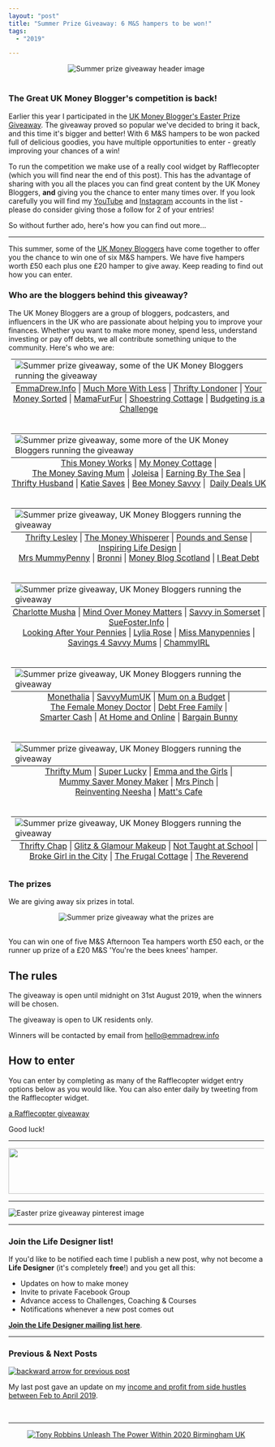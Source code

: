 ```yaml
---
layout: "post"
title: "Summer Prize Giveaway: 6 M&S hampers to be won!"
tags:
  - "2019"

---
```


<center>
    <img src='/i/2019/summer-giveaway/summer-prize-giveaway-header.jpg' alt='Summer prize giveaway header image'>
</center>
<br>

### The Great UK Money Blogger's competition is back!
Earlier this year I participated in the <a href="https://inspiringlifedesign.com/posts/easter-prize-giveaway.html" target="_blank" rel="noopener noreferrer">UK Money Blogger's Easter Prize Giveaway</a>. The giveaway proved so popular we've decided to bring it back, and this time it's bigger and better! With 6 M&S hampers to be won packed full of delicious goodies, you have multiple opportunities to enter - greatly improving your chances of a win!

To run the competition we make use of a really cool widget by Rafflecopter (which you will find near the end of this post). This has the advantage of sharing with you all the places you can find great content by the UK Money Bloggers, <b>and</b> giving you the chance to enter many times over. If you look carefully you will find my <a href="https://www.youtube.com/c/inspiringlifedesign" target="_blank" rel="noopener noreferrer">YouTube</a> and <a href="https://www.instagram.com/inspiringlifedesign/" target="_blank" rel="noopener noreferrer">Instagram</a> accounts in the list - please do consider giving those a follow for 2 of your entries!

So without further ado, here's how you can find out more...

***

This summer, some of the <a href="https://ukmoneybloggers.com/" target="_blank" rel="noopener noreferrer">UK Money Bloggers</a> have come together to offer you the chance to win one of six M&amp;S hampers. We have five hampers worth £50 each plus one £20 hamper to give away. Keep reading to find out how you can enter.&nbsp;

### Who are the bloggers behind this giveaway?
The UK Money Bloggers are a group of bloggers, podcasters, and influencers in the UK who are passionate about helping you to improve your finances. Whether you want to make more money, spend less, understand investing or pay off debts, we all contribute something unique to the community. Here's who we are:

<center>
<table class="image" style="margin: 5px 5px 5px 5px; float: none;">
<caption align="bottom" style="text-align: center">
<a href="http://www.emmadrew.info" target="_blank" rel="noopener noreferrer">EmmaDrew.Info</a> | <a href="https://www.muchmorewithless.co.uk" target="_blank" rel="noopener noreferrer">Much More With Less</a> | <a href="https://thriftylondoner.com/" target="_blank" rel="noopener noreferrer">Thrifty Londoner</a>&nbsp;| <a href="https://www.yourmoneysorted.co.uk/" target="_blank" rel="noopener noreferrer">Your Money Sorted</a> | <a href="https://mamafurfur.com/" target="_blank" rel="noopener noreferrer">MamaFurFur</a> |&nbsp;<a href="http://www.shoestringcottage.com" target="_blank" rel="noopener noreferrer">Shoestring Cottage</a> | <a href="https://budgetingisachallenge.com/" target="_blank" rel="noopener noreferrer">Budgeting is a Challenge</a>
</caption>
<tr><td><img src="/i/2019/summer-giveaway/summer-prize-giveaway-2.jpg" alt="Summer prize giveaway, some of the UK Money Bloggers running the giveaway"></td></tr>
</table>
</center>

<br>

<center>
<table class="image" style="margin: 5px 5px 5px 5px; float: none;">
<caption align="bottom" style="text-align: center">
<a href="https://www.thismoneyworks.com" target="_blank" rel="noopener noreferrer">This Money Works</a> | <a href="https://mymoneycottage.com" target="_blank" rel="noopener noreferrer">My Money Cottage</a> | <br><a href="http://www.Themoneysavingmum.com" target="_blank" rel="noopener noreferrer">The Money Saving Mum</a> | <a href="https://joleisa.com" target="_blank" rel="noopener noreferrer">Joleisa</a> | <a href="http://earningbythesea.co.uk" target="_blank" rel="noopener noreferrer">Earning By The Sea</a> | <br><a href="https://thriftyhusband.com/" target="_blank" rel="noopener noreferrer">Thrifty Husband</a> | <a href="https://www.katiesaves.com/" target="_blank" rel="noopener noreferrer">Katie Saves</a> | <a href="https://www.beemoneysavvy.com/" target="_blank" rel="noopener noreferrer">Bee Money Savvy</a> |&nbsp; <a href="https://www.dailydealsblog.co.uk" target="_blank" rel="noopener noreferrer">Daily Deals UK</a>
</caption>
<tr><td><img src="/i/2019/summer-giveaway/summer-prize-giveaway-3.jpg" alt="Summer prize giveaway, some more of the UK Money Bloggers running the giveaway"></td></tr>
</table>
</center>

<br>

<center>
<table class="image" style="margin: 5px 5px 5px 5px; float: none;">
<caption align="bottom" style="text-align: center">
<a href="https://www.thriftylesley.com" target="_blank" rel="noopener noreferrer">Thrifty Lesley</a> | <a href="http://themoneywhisperer.co.uk" target="_blank" rel="noopener noreferrer">The Money Whisperer</a> | <a href="https://www.poundsandsense.com" target="_blank" rel="noopener noreferrer">Pounds and Sense</a> |&nbsp;<a href="https://inspiringlifedesign.com/" target="_blank" rel="noopener noreferrer">Inspiring Life Design</a> |<br><a href="http://www.mrsmummypenny.co.uk" target="_blank" rel="noopener noreferrer">Mrs MummyPenny</a> | <a href="https://bronni.co.uk/" target="_blank" rel="noopener noreferrer">Bronni</a> | <a href="https://moneyblogscotland.co.uk/" target="_blank" rel="noopener noreferrer">Money Blog Scotland</a> | <a href="https://ibeatdebt.com/" target="_blank" rel="noopener noreferrer">I Beat Debt</a>
</caption>
<tr><td><img src="/i/2019/summer-giveaway/summer-prize-giveaway-4.jpg" alt="Summer prize giveaway, UK Money Bloggers running the giveaway"></td></tr>
</table>
</center>

<br>

<center>
<table class="image" style="margin: 5px 5px 5px 5px; float: none;">
<caption align="bottom" style="text-align: center">
<a href="http://www.charlottemusha.co.uk" target="_blank" rel="noopener noreferrer">Charlotte Musha</a> | <a href="http://www.mindovermoneymatters.co.uk" target="_blank" rel="noopener noreferrer">Mind Over Money Matters</a> | <a href="http://www.savvyinsomerset.com" target="_blank" rel="noopener noreferrer">Savvy in Somerset</a> |<br><a href="https://suefoster.info" target="_blank" rel="noopener noreferrer">SueFoster.Info</a> |<br><a href="https://lookingafteryourpennies.com/" target="_blank" rel="noopener noreferrer">Looking After Your Pennies</a> | <a href="https://www.lyliarose.com/" target="_blank" rel="noopener noreferrer">Lylia Rose</a> | <a href="https://www.missmanypennies.com" target="_blank" rel="noopener noreferrer">Miss Manypennies</a> |<br><a href="http://www.savings4savvymums.co.uk" target="_blank" rel="noopener noreferrer">Savings 4 Savvy Mums</a> | <a href="https://www.chammyirl.co.uk/" target="_blank" rel="noopener noreferrer">ChammyIRL</a>
</caption>
<tr><td><img src="/i/2019/summer-giveaway/summer-prize-giveaway-5.jpg" alt="Summer prize giveaway, UK Money Bloggers running the giveaway"></td></tr>
</table>
</center>

<br>

<center>
<table class="image" style="margin: 5px 5px 5px 5px; float: none;">
<caption align="bottom" style="text-align: center">
<a href="https://monethalia.com/" target="_blank" rel="noopener noreferrer">Monethalia</a> | <a href="http://savvymumuk.co.uk/" target="_blank" rel="noopener noreferrer">SavvyMumUK</a> | <a href="https://mumonabudget.co.uk/" target="_blank" rel="noopener noreferrer">Mum on a Budget</a> |<br><a href="https://thefemalemoneydoctor.com/" target="_blank" rel="noopener noreferrer">The Female Money Doctor</a> | <a href="https://debtfreefamily.co.uk/" target="_blank" rel="noopener noreferrer">Debt Free Family</a> |<br><a href="https://smartercash.co.uk/" target="_blank" rel="noopener noreferrer">Smarter Cash</a> | <a href="https://athomeandonline.com/" target="_blank" rel="noopener noreferrer">At Home and Online</a> | <a href="https://bargainbunny.co.uk/" target="_blank" rel="noopener noreferrer">Bargain Bunny</a>
</caption>
<tr><td><img src="/i/2019/summer-giveaway/summer-prize-giveaway-6.jpg" alt="Summer prize giveaway, UK Money Bloggers running the giveaway"></td></tr>
</table>
</center>

<br>

<center>
<table class="image" style="margin: 5px 5px 5px 5px; float: none;">
<caption align="bottom" style="text-align: center">
<a href="https://thriftymum.com/" target="_blank" rel="noopener noreferrer">Thrifty Mum</a> | <a href="https://superlucky.me/" target="_blank" rel="noopener noreferrer">Super Lucky</a> | <a href="http://emmaandthegirls.co.uk/" target="_blank" rel="noopener noreferrer">Emma and the Girls</a> |<br><a href="https://mummysavermoneymaker.co.uk/" target="_blank" rel="noopener noreferrer">Mummy Saver Money Maker</a> | <a href="https://www.mrspinch.com" target="_blank" rel="noopener noreferrer">Mrs Pinch</a> |<br><a href="https://www.reinventingneesha.co.uk/" target="_blank" rel="noopener noreferrer">Reinventing Neesha</a> | <a href="https://mattscafe.co.uk/" target="_blank" rel="noopener noreferrer">Matt's Cafe</a>
</caption>
<tr><td><img src="/i/2019/summer-giveaway/summer-prize-giveaway-7.jpg" alt="Summer prize giveaway, UK Money Bloggers running the giveaway"></td></tr>
</table>
</center>

<br>

<center>
<table class="image" style="margin: 5px 5px 5px 5px; float: none;">
<caption align="bottom" style="text-align: center">
<a href="https://thriftychap.com/" target="_blank" rel="noopener noreferrer">Thrifty Chap</a> | <a href="https://www.glitzandglamourmakeup.co.uk/" target="_blank" rel="noopener noreferrer">Glitz &amp; Glamour Makeup</a> | <a href="https://nottaughtatschool.co.uk" target="_blank" rel="noopener noreferrer">Not Taught at School</a> |<br><a href="https://brokegirlinthecity.com/" target="_blank" rel="noopener noreferrer">Broke Girl in the City</a> | <a href="http://www.thefrugalcottage.com/" target="_blank" rel="noopener noreferrer">The Frugal Cottage</a> | <a href="https://thereverend.co.uk" target="_blank" rel="noopener noreferrer">The Reverend</a>
</caption>
<tr><td><img src="/i/2019/summer-giveaway/summer-prize-giveaway-8.jpg" alt="Summer prize giveaway, UK Money Bloggers running the giveaway"></td></tr>
</table>
</center>

### The prizes
We are giving away six prizes in total.&nbsp;
<center>
    <img src='/i/2019/summer-giveaway/summer-prize-giveaway-9.jpg' alt='Summer prize giveaway what the prizes are'>
</center>
<br>

You can win one of five M&amp;S Afternoon Tea hampers worth £50 each, or the runner up prize of a £20 M&amp;S 'You're the bees knees' hamper.&nbsp;
<h2>The rules</h2>
The giveaway is open until midnight on 31st August 2019, when the winners will be chosen.&nbsp;

The giveaway is open to UK residents only.&nbsp;

Winners will be contacted by email from hello@emmadrew.info
<h2>How to enter</h2>
You can enter by completing as many of the Rafflecopter widget entry options below as you would like. You can also enter daily by tweeting from the Rafflecopter widget.&nbsp;

<a id="rcwidget_fu9ls3rg" class="rcptr" href="http://www.rafflecopter.com/rafl/display/a0f8d9c6112/" rel="nofollow" data-raflid="a0f8d9c6112" data-theme="classic" data-template="">a Rafflecopter giveaway</a>
<script src="https://widget-prime.rafflecopter.com/launch.js"></script>

Good luck!

***

<!-- START ADVERTISER: TR Relationship program -->
<center>
<a href="http://www.kqzyfj.com/click-9093862-12680972" target="_blank">
<img src="http://www.tqlkg.com/image-9093862-12680972" width="728" height="90" alt="" border="0"/></a>
</center>
<!-- END ADVERTISER: TR Relationship program -->

***

![Easter prize giveaway pinterest image](/i/2019/summer-giveaway/pin-summer-giveaway.png)

***

### Join the Life Designer list!

If you'd like to be notified each time I publish a new post, why not become a <b>Life Designer</b> (it's completely <b>free</b>!) and you get all this:

- Updates on how to make money
- Invite to private Facebook Group
- Advance access to Challenges, Coaching & Courses
- Notifications whenever a new post comes out

[**Join the Life Designer mailing list here**](/signup/signup_page).

***

### Previous & Next Posts

<a href="/posts/feb-to-apr-2019-income-report.html" style="float: left"><img src='/i/backward.png' alt='backward arrow for previous post' /></a> &nbsp;
<!--<a href="/posts/feb-to-apr-2019-income-report.html" style="float: right"><img src='/i/forward.png' alt='forward arrow for next post' /></a> -->
My last post gave an update on my [income and profit from side hustles between Feb to April 2019](/posts/feb-to-apr-2019-income-report.html).<br>
<!-- &nbsp;&nbsp;My next post spills the beans [on my profits for February to April 2019](/posts/feb-to-apr-2019-income-report.html). -->
<br>

***

<!-- START ADVERTISER: UPW Birmingham 2020 -->
<center>
<a href="https://upwuk.com/?aff=inspiringlifedesign&ls=AffiliateLink" target="_blank" rel="nooopener"><img src='/aff/UPW2020-early.jpg' alt='Tony Robbins Unleash The Power Within 2020 Birmingham UK' /></a>
</center>
<!-- END ADVERTISER: UPW Birmingham 2020 -->
